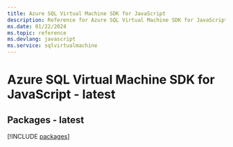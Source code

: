 ```yaml
---
title: Azure SQL Virtual Machine SDK for JavaScript
description: Reference for Azure SQL Virtual Machine SDK for JavaScript
ms.date: 01/22/2024
ms.topic: reference
ms.devlang: javascript
ms.service: sqlvirtualmachine
---
```

# Azure SQL Virtual Machine SDK for JavaScript - latest
## Packages - latest
[!INCLUDE [packages](sql-virtual-machine-index.md)]